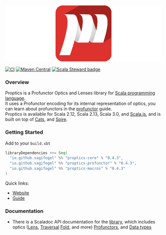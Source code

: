 ![Proptics Logo](./proptics.png)

[![CI](https://github.com/sagifogel/Proptics/actions/workflows/ci.yml/badge.svg)](https://github.com/sagifogel/Proptics/actions/workflows/ci.yml)
[![Maven Central](https://img.shields.io/maven-central/v/io.github.sagifogel/proptics-core_2.13.svg?color=32c954)](https://maven-badges.herokuapp.com/maven-central/io.github.sagifogel/proptics-core_2.13)
[![Scala Steward badge](https://img.shields.io/badge/Scala_Steward-helping-blue.svg?style=flat&logo=data:image/png;base64,iVBORw0KGgoAAAANSUhEUgAAAA4AAAAQCAMAAAARSr4IAAAAVFBMVEUAAACHjojlOy5NWlrKzcYRKjGFjIbp293YycuLa3pYY2LSqql4f3pCUFTgSjNodYRmcXUsPD/NTTbjRS+2jomhgnzNc223cGvZS0HaSD0XLjbaSjElhIr+AAAAAXRSTlMAQObYZgAAAHlJREFUCNdNyosOwyAIhWHAQS1Vt7a77/3fcxxdmv0xwmckutAR1nkm4ggbyEcg/wWmlGLDAA3oL50xi6fk5ffZ3E2E3QfZDCcCN2YtbEWZt+Drc6u6rlqv7Uk0LdKqqr5rk2UCRXOk0vmQKGfc94nOJyQjouF9H/wCc9gECEYfONoAAAAASUVORK5CYII=)](https://scala-steward.org)

### Overview

Proptics is a Profunctor Optics and Lenses library for [Scala programming language](https://scala-lang.org).</br>
It uses a Profunctor encoding for its internal representation of optics, you can learn about profunctors in the [profunctor](https://sagifogel.github.io/Proptics/docs/profunctors/profunctor) guide.</br>
Proptics is available for Scala 2.12, Scala 2.13, Scala 3.0, and [Scala.js](http://www.scala-js.org/),
and is built on top of [Cats](https://typelevel.org/cats/), and [Spire](https://typelevel.org/spire/).


### Getting Started

Add to your `build.sbt`
```scala
libraryDependencies ++= Seq(
  "io.github.sagifogel" %% "proptics-core" % "0.4.3",
  "io.github.sagifogel" %% "proptics-profunctor" % "0.4.3",
  "io.github.sagifogel" %% "proptics-macros" % "0.4.3"
)
```

Quick links:

* [Website][website]
* [Guide][guide]

[website]: https://sagifogel.github.io/Proptics/
[guide]: https://sagifogel.github.io/Proptics/docs/overview
[proptics-api]: https://sagifogel.github.io/Proptics/api/proptics/

### Documentation

* There is a Scaladoc API documentation for the [library][proptics-api], which includes optics ([Lens](https://sagifogel.github.io/Proptics/api/proptics/Lens_), [Traversal](https://sagifogel.github.io/Proptics/api/proptics/Traversal_) [Fold](https://sagifogel.github.io/Proptics/api/proptics/Fold_), and more)
  [Profunctors](https://sagifogel.github.io/Proptics/api/proptics/profunctor/), and [Data types](https://sagifogel.github.io/Proptics/api/proptics/internal/) </br>
